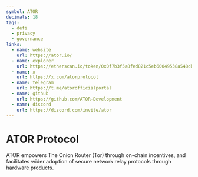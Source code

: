 ```yaml
---
symbol: ATOR
decimals: 18
tags:
  - defi
  - privacy
  - governance
links:
  - name: website
    url: https://ator.io/
  - name: explorer
    url: https://etherscan.io/token/0x0f7b3f5a8fed821c5eb60049538a548db2d479ce
  - name: x
    url: https://x.com/atorprotocol
  - name: telegram
    url: https://t.me/atorofficialportal
  - name: github
    url: https://github.com/ATOR-Development
  - name: discord
    url: https://discord.com/invite/ator
---
```


# ATOR Protocol

ATOR empowers The Onion Router (Tor) through on-chain incentives, and facilitates wider adoption of secure network relay protocols through hardware products.
